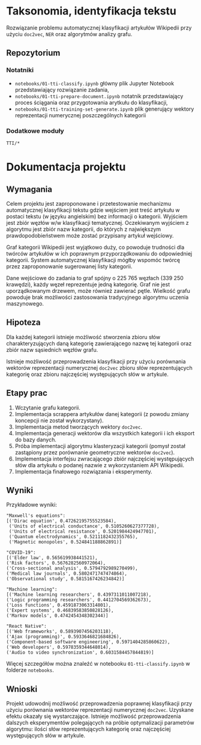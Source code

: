 # Taksonomia, identyfikacja tekstu

Rozwiązanie problemu automatycznej klasyfikacji artykułów Wikipedii przy użyciu `doc2vec`, `NER` oraz algorytmów analizy grafu. 

## Repozytorium

### Notatniki

* `notebooks/01-tti-classify.ipynb` główny plik Jupyter Notebook przedstawiający rozwiązanie zadania,
* `notebooks/01-tti-prepare-document.ipynb`  notatnik przedstawiający proces ściągania oraz przygotowania arytkułu do klasyfikacji,
* `notebooks/01-tti-training-set-generate.ipynb` plik generujący wektory reprezentacji numerycznej poszczególnych kategorii

### Dodatkowe moduły

`TTI/*`

# Dokumentacja projektu

## Wymagania
Celem projektu jest zaproponowane i przetestowanie mechanizmu automatycznej klasyfikacji tekstu gdzie wejściem jest treść artykułu w postaci tekstu (w języku angielskim) bez informacji o kategorii. Wyjściem jest zbiór węzłów w/w klasyfikacji tematycznej. Oczekiwanym wyjściem z algorytmu jest zbiór nazw kategorii, do których z największym prawdopodobieństwem może zostać przypisany artykuł wejściowy.

Graf kategorii Wikipedii jest wyjątkowo duży, co powoduje trudności dla twórców artykułów w ich poprawnym przyporządkowaniu do odpowiedniej kategorii. System automatycznej klasyfikacji mógłby wspomóc twórcę przez zaproponowanie sugerowanej listy kategorii.

Dane wejściowe do zadania to graf spójny o 225 765 węzłach (339 250 krawędzi), każdy węzeł reprezentuje jedną kategorię. Graf nie jest uporządkowanym drzewem, może również zawierać pętle. Wielkość grafu powoduje brak możliwości zastosowania tradycyjnego algorytmu uczenia maszynowego.

## Hipoteza
Dla każdej kategorii istnieje możliwość stworzenia zbioru słów charakteryzujących daną kategorię zawierającego nazwę tej kategorii oraz zbiór nazw sąsiednich węzłów grafu.

Istnieje możliwość przeprowadzenia klasyfikacji przy użyciu porównania wektorów reprezentacji numerycznej `doc2vec` zbioru słów reprezentujących kategorię oraz zbioru najczęściej występujących słów w artykule.

## Etapy prac
1. Wczytanie grafu kategorii.
2. Implementacja scrappera artykułów danej kategorii (z powodu zmiany koncepcji nie został wykorzystany).
3. Implementacja metod tworzących wektory `doc2vec`.
4. Implementacja generacji wektorów dla wszystkich kategorii i ich eksport do bazy danych.
5. Próba implementacji algorytmu klasteryzacji kategorii (pomysł został zastąpiony przez porównanie geometryczne wektorów `doc2vec`).
6. Implementacja interfejsu zwracającego zbiór najczęściej występujących słów dla artykułu o podanej nazwie z wykorzystaniem API Wikipedii.
7. Implementacja finałowego rozwiązania i eksperymenty.

## Wyniki
Przykładowe wyniki:

```
"Maxwell's equations": 
[('Dirac equation', 0.47262195755523584),
 ('Units of electrical conductance', 0.5105260627377728),
 ('Units of electrical resistance', 0.5201984424947701),
 ('Quantum electrodynamics', 0.5211182432355765),
 ('Magnetic monopoles', 0.524841188862891)]
 ```

 ```
"COVID-19": 
[('Elder law', 0.565619938441521),
 ('Risk factors', 0.5676282560972064),
 ('Cross-sectional analysis', 0.5794792989270499),
 ('Medical law journals', 0.5802471747474864),
 ('Observational study', 0.5815167426234842)]
 ```

 ```
 "Machine learning": 
[('Machine learning researchers', 0.4397311011007218),
 ('Logic programming researchers', 0.4412704569362673),
 ('Loss functions', 0.4591873063314801),
 ('Expert systems', 0.46839583850828126),
 ('Markov models', 0.4742454348302344)]
 ```

 ```
 "React Native": 
[('Web frameworks', 0.5893907456203118),
 ('Ajax (programming)', 0.5933646821684826),
 ('Component-based software engineering', 0.5971404285860622),
 ('Web developers', 0.5978359344648014),
 ('Audio to video synchronization', 0.6031584457844819)]
 ```
Więcej szczegółów można znaleźć w notebooku `01-tti-classify.ipynb` w folderze `notebooks`.
## Wnioski
Projekt udowodnij  możliwość przeprowadzenia poprawnej klasyfikacji przy użyciu porównania wektorów reprezentacji numerycznej `doc2vec`. Uzyskane efektu okazały się wystarczające. Istnieje możliwość przeprowadzenia dalszych eksperymentów polegających na próbie optymalizacji parametrów algorytmu: ilości słów reprezentujących kategorię oraz najczęściej występujących słów w artykule.